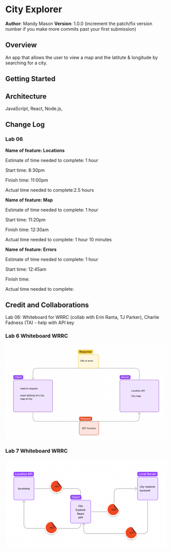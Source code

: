 # City Explorer

**Author**: Mandy Mason
**Version**: 1.0.0 (increment the patch/fix version number if you make more commits past your first submission)

## Overview
An app that allows the user to view a map and the latitute & longitude by searching for a city.

## Getting Started
<!-- What are the steps that a user must take in order to build this app on their own machine and get it running? -->

## Architecture
JavaScript, React, Node.js, 

## Change Log

### Lab 06

**Name of feature: Locations**

Estimate of time needed to complete: 1 hour

Start time: 8:30pm

Finish time: 11:00pm

Actual time needed to complete:2.5 hours

**Name of feature: Map**

Estimate of time needed to complete: 1 hour

Start time: 11:20pm

Finish time: 12:30am

Actual time needed to complete: 1 hour 10 minutes

**Name of feature: Errors**

Estimate of time needed to complete: 1 hour

Start time: 12:45am

Finish time: 

Actual time needed to complete: 

## Credit and Collaborations
Lab 06: Whiteboard for WRRC (collab with Erin Ranta, TJ Parker), Charlie Fadness (TA) - help with API key

### Lab 6 Whiteboard WRRC

![Lab 06 Whiteboard](img/lab06wb.jpg)

### Lab 7 Whiteboard WRRC

![Lab 07 Whiteboard](img/lab07wb.jpg)